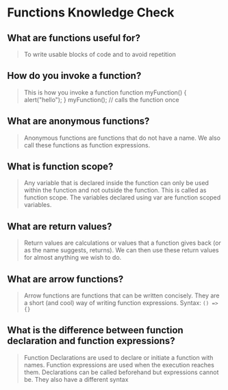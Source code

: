 # Functions Knowledge Check

## What are functions useful for?

> To write usable blocks of code and to avoid repetition

## How do you invoke a function?

> This is how you invoke a function
> function myFunction() {
> alert("hello");
> }
> myFunction();
> // calls the function once

## What are anonymous functions?

> Anonymous functions are functions that do not have a name. We also call these functions as function expressions.

## What is function scope?

> Any variable that is declared inside the function can only be used within the function and not outside the function. This is called as function scope. The variables declared using var are function scoped variables.

## What are return values?

> Return values are calculations or values that a function gives back (or as the name suggests, returns). We can then use these return values for almost anything we wish to do.

## What are arrow functions?

> Arrow functions are functions that can be written concisely. They are a short (and cool) way of writing function expressions. Syntax: `() => {}`

## What is the difference between function declaration and function expressions?

> Function Declarations are used to declare or initiate a function with names. Function expressions are used when the execution reaches them. Declarations can be called beforehand but expressions cannot be. They also have a different syntax
